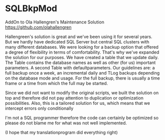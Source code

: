 # SQLBkpMod
AddOn to Ola Hallengren's Maintenance Solution
https://github.com/olahallengren

Hallengreen's solution is great and we've been using it for several years. But we hardly have dedicated SQL Server 
but central SQL clusters with many different databases. We were looking for a backup option that offered a degree of flexibility 
in terms of comfortability. That's why we've expanded the solution for our purposes.
We have created a table that we update daily. The Table contains the database names as well as other (for us) important parameters.
A second Table with defaultparameters.
Our guidelines are: a full backup once a week, an incremental daily and TLog backups depending on the database mode and usage.
For the full backup, there is usually a time frame or a time from which the full may be started.

Since we did not want to modify the original scripts, we built the solution on top and therefore did not pay attention to duplication or optimization possibilities.
Also, this is a tailored solution for us, which means that we intercept errors only conditionally

I'm not a SQL programmer therefore the code can certainly be optimized so please do not blame me for what was not well implemented.

(I hope that my translationprogram did everything right)
